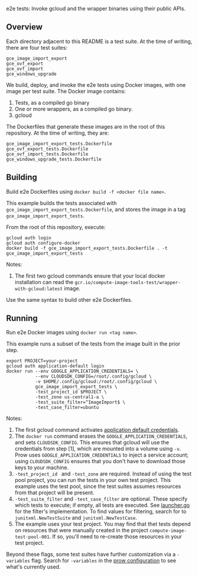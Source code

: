 e2e tests: Invoke gcloud and the wrapper binaries using their public APIs.

## Overview

Each directory adjacent to this README is a test suite. At the time of writing, there are four test suites:

```
gce_image_import_export
gce_ovf_export
gce_ovf_import
gce_windows_upgrade
```

We build, deploy, and invoke the e2e tests using Docker images, with one image per test suite. The Docker image
contains:

1. Tests, as a compiled go binary
2. One or more wrappers, as a compiled go binary.
3. gcloud

The Dockerfiles that generate these images are in the root of this repository. At the time of writing, they are:

```
gce_image_import_export_tests.Dockerfile
gce_ovf_export_tests.Dockerfile
gce_ovf_import_tests.Dockerfile
gce_windows_upgrade_tests.Dockerfile
```

## Building

Build e2e Dockerfiles using `docker build -f <docker file name>`.

This example builds the tests associated with `gce_image_import_export_tests.Dockerfile`, and stores the image in a
tag `gce_image_import_export_tests`.

From the root of this repository, execute:

```shell
gcloud auth login
gcloud auth configure-docker
docker build -f gce_image_import_export_tests.Dockerfile . -t gce_image_import_export_tests
```

Notes:

1. The first two gcloud commands ensure that your local docker installation can read
   the `gcr.io/compute-image-tools-test/wrapper-with-gcloud:latest` image.

Use the same syntax to build other e2e Dockerfiles.

## Running

Run e2e Docker images using `docker run <tag name>`.

This example runs a subset of the tests from the image built in the prior step.

```shell
export PROJECT=your-project
gcloud auth application-default login
docker run --env GOOGLE_APPLICATION_CREDENTIALS= \
           --env CLOUDSDK_CONFIG=/root/.config/gcloud \
           -v $HOME/.config/gcloud:/root/.config/gcloud \
           gce_image_import_export_tests \
           -test_project_id $PROJECT \
           -test_zone us-central1-a \
           -test_suite_filter=^ImageImport$ \
           -test_case_filter=ubuntu
```

Notes:

1. The first gcloud command activates
   [application default credentials](https://cloud.google.com/sdk/gcloud/reference/auth/application-default/login).
2. The `docker run` command erases the `GOOGLE_APPLICATION_CREDENTIALS`, and sets `CLOUDSDK_CONFIG`. This ensures that
   gcloud will use the credentials from step [1], which are mounted into a volume using `-v`. Prow
   uses `GOOGLE_APPLICATION_CREDENTIALS` to inject a service account; using `CLOUDSDK_CONFIG` ensures that you don't
   have to download those keys to your machine.
3. `-test_project_id ` and `-test_zone` are required. Instead of using the test pool project, you can run the tests in
   your own test project. This example uses the test pool, since the test suites assumes resources from that project
   will be present.
4. `-test_suite_filter` and `-test_case_filter` are optional. These specify which tests to execute; if empty, all tests
   are executed. See [launcher.go](../../go/e2e_test_utils/launcher.go) for the filter's implementation. To find values
   for filtering, search for to `junitxml.NewTestSuite` and `junitxml.NewTestCase`. 
5. The example uses your test project. You may find that thet tests depend on resources that were manually created in
   the project `compute-image-test-pool-001`. If so, you'll need to re-create those resources in your test project. 
   
Beyond these flags, some test suites have further customization via a `-variables` flag. Search for `-variables` in
the [prow configuration](../../test-infra/prow/config.yaml) to see what's currently used.
